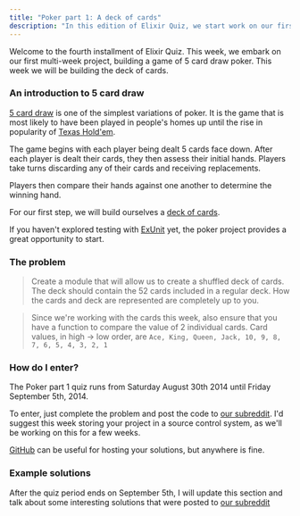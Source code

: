 ```yaml
---
title: "Poker part 1: A deck of cards"
description: "In this edition of Elixir Quiz, we start work on our first multi week project, building a game of poker"
---
```


Welcome to the fourth installment of Elixir Quiz. This week, we embark on our first multi-week project, building a game of 5 card draw poker. This week we will be building the deck of cards.

### An introduction to 5 card draw

[5 card draw](http://en.wikipedia.org/wiki/Five-card_draw) is one of the simplest variations of poker. It is the game that is most likely to have been played in people's homes up until the rise in popularity of [Texas Hold'em](http://en.wikipedia.org/wiki/Texas_hold_'em).

The game begins with each player being dealt 5 cards face down. After each player is dealt their cards, they then assess their initial hands. Players take turns discarding any of their cards and receiving replacements.

Players then compare their hands against one another to determine the winning hand.

For our first step, we will build ourselves a [deck of cards](http://en.wikipedia.org/wiki/Standard_52-card_deck).

If you haven't explored testing with [ExUnit](http://elixir-lang.org/docs/stable/ex_unit/ExUnit.html) yet, the poker project provides a great opportunity to start.

### The problem

> Create a module that will allow us to create a shuffled deck of cards. The deck should contain the 52 cards included in a regular deck. How the cards and deck are represented are completely up to you.

> Since we're working with the cards this week, also ensure that you have a function to compare the value of 2 individual cards. Card values, in high -> low order, are `Ace, King, Queen, Jack, 10, 9, 8, 7, 6, 5, 4, 3, 2, 1`

### How do I enter?

The Poker part 1 quiz runs from Saturday August 30th 2014 until Friday September 5th, 2014.

To enter, just complete the problem and post the code to [our subreddit](http://reddit.com/r/elixirquiz). I'd suggest this week storing your project in a source control system, as we'll be working on this for a few weeks.

[GitHub](https://github.com) can be useful for hosting your solutions, but anywhere is fine.

### Example solutions

After the quiz period ends on September 5th, I will update this section and talk about some interesting solutions that were posted to [our subreddit](http://reddit.com/r/elixirquiz)
